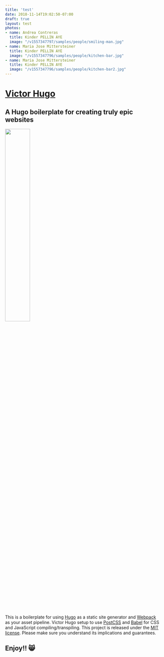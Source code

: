 ```yaml
---
title: 'test'
date: 2018-11-14T19:02:50-07:00
draft: true
layout: test
photos:
- name: Andrea Contreras
  title: Kinder PELLIN AYE
  image: "/v1557347797/samples/people/smiling-man.jpg"
- name: Maria Jose Mittersteiner
  title: Kinder PELLIN AYE
  image: "/v1557347796/samples/people/kitchen-bar.jpg"
- name: Maria Jose Mittersteiner
  title: Kinder PELLIN AYE
  image: "/v1557347796/samples/people/kitchen-bar2.jpg"
---
```


# [Victor Hugo](https://github.com/netlify-templates/victor-hugo)

## A Hugo boilerplate for creating truly epic websites

<img src="https://d33wubrfki0l68.cloudfront.net/30790d6888bd8af863fb2b5c33a7f337cdbda243/4e867/images/hugo-logo-wide.svg" style="width: 40%" />

This is a boilerplate for using [Hugo](https://gohugo.io/) as a static site generator and [Webpack](https://webpack.js.org/) as your asset pipeline. Victor Hugo setup to use [PostCSS](http://postcss.org/) and [Babel](https://babeljs.io/) for CSS and JavaScript compiling/transpiling. This project is released under the [MIT license](LICENSE). Please make sure you understand its implications and guarantees.

## Enjoy!! 😸
